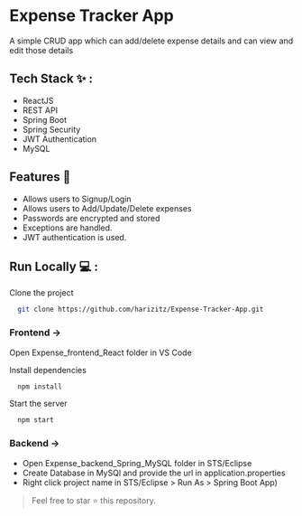 
# Expense Tracker App

A simple CRUD app which can add/delete expense details and can view and edit those details


## Tech Stack ✨ :

-  ReactJS 
- REST API
-  Spring Boot
- Spring Security
- JWT Authentication
-  MySQL


## Features 🚀

- Allows users to Signup/Login 
- Allows users to Add/Update/Delete expenses
- Passwords are encrypted and stored
- Exceptions are handled.
- JWT authentication is used.

## Run Locally 💻 :

Clone the project

```bash
  git clone https://github.com/harizitz/Expense-Tracker-App.git
```
### Frontend ->
Open Expense_frontend_React folder in VS Code

Install dependencies

```bash
  npm install
```

Start the server

```bash
  npm start
```

### Backend ->
-  Open Expense_backend_Spring_MySQL folder in STS/Eclipse
- Create Database in MySQl and provide the url in application.properties
- Right click project name in STS/Eclipse > Run As > Spring Boot App)


> Feel free to star ⭐ this repository.